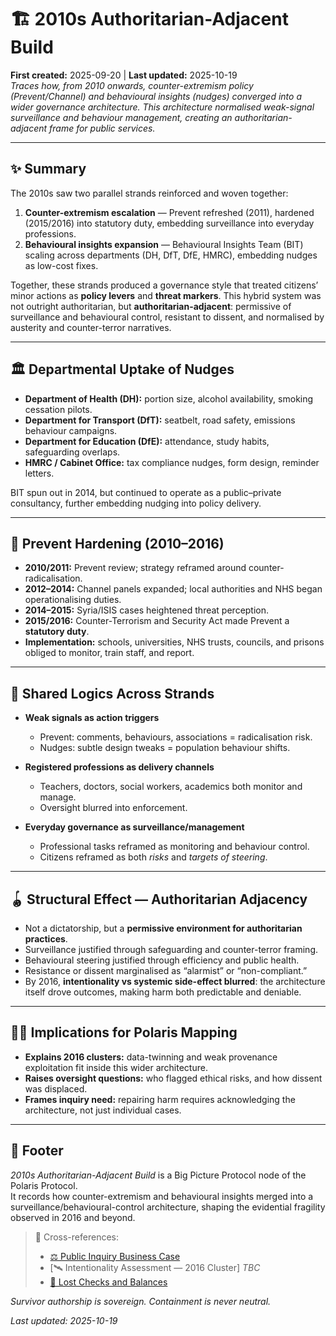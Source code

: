 # 🏗️ 2010s Authoritarian-Adjacent Build  
**First created:** 2025-09-20 | **Last updated:** 2025-10-19  
*Traces how, from 2010 onwards, counter-extremism policy (Prevent/Channel) and behavioural insights (nudges) converged into a wider governance architecture. This architecture normalised weak-signal surveillance and behaviour management, creating an authoritarian-adjacent frame for public services.*  

---

## ✨ Summary  
The 2010s saw two parallel strands reinforced and woven together:  
1. **Counter-extremism escalation** — Prevent refreshed (2011), hardened (2015/2016) into statutory duty, embedding surveillance into everyday professions.  
2. **Behavioural insights expansion** — Behavioural Insights Team (BIT) scaling across departments (DH, DfT, DfE, HMRC), embedding nudges as low-cost fixes.  

Together, these strands produced a governance style that treated citizens’ minor actions as **policy levers** and **threat markers**. This hybrid system was not outright authoritarian, but **authoritarian-adjacent**: permissive of surveillance and behavioural control, resistant to dissent, and normalised by austerity and counter-terror narratives.  

---

## 🏛️ Departmental Uptake of Nudges  
- **Department of Health (DH):** portion size, alcohol availability, smoking cessation pilots.  
- **Department for Transport (DfT):** seatbelt, road safety, emissions behaviour campaigns.  
- **Department for Education (DfE):** attendance, study habits, safeguarding overlaps.  
- **HMRC / Cabinet Office:** tax compliance nudges, form design, reminder letters.  

BIT spun out in 2014, but continued to operate as a public–private consultancy, further embedding nudging into policy delivery.  

---

## 🚨 Prevent Hardening (2010–2016)  
- **2010/2011:** Prevent review; strategy reframed around counter-radicalisation.  
- **2012–2014:** Channel panels expanded; local authorities and NHS began operationalising duties.  
- **2014–2015:** Syria/ISIS cases heightened threat perception.  
- **2015/2016:** Counter-Terrorism and Security Act made Prevent a **statutory duty**.  
- **Implementation:** schools, universities, NHS trusts, councils, and prisons obliged to monitor, train staff, and report.  

---

## 🧬 Shared Logics Across Strands  
- **Weak signals as action triggers**  
  - Prevent: comments, behaviours, associations = radicalisation risk.  
  - Nudges: subtle design tweaks = population behaviour shifts.  

- **Registered professions as delivery channels**  
  - Teachers, doctors, social workers, academics both monitor and manage.  
  - Oversight blurred into enforcement.  

- **Everyday governance as surveillance/management**  
  - Professional tasks reframed as monitoring and behaviour control.  
  - Citizens reframed as both *risks* and *targets of steering*.  

---

## 🪀 Structural Effect — Authoritarian Adjacency  
- Not a dictatorship, but a **permissive environment for authoritarian practices**.  
- Surveillance justified through safeguarding and counter-terror framing.  
- Behavioural steering justified through efficiency and public health.  
- Resistance or dissent marginalised as “alarmist” or “non-compliant.”  
- By 2016, **intentionality vs systemic side-effect blurred**: the architecture itself drove outcomes, making harm both predictable and deniable.  

---

## 🐦‍🔥 Implications for Polaris Mapping  
- **Explains 2016 clusters:** data-twinning and weak provenance exploitation fit inside this wider architecture.  
- **Raises oversight questions:** who flagged ethical risks, and how dissent was displaced.  
- **Frames inquiry need:** repairing harm requires acknowledging the architecture, not just individual cases.  

---

## 🏮 Footer  

*2010s Authoritarian-Adjacent Build* is a Big Picture Protocol node of the Polaris Protocol.  
It records how counter-extremism and behavioural insights merged into a surveillance/behavioural-control architecture, shaping the evidential fragility observed in 2016 and beyond.  

> 📡 Cross-references:
> 
> - [⚖️ Public Inquiry Business Case](../../🌀_System_Governance/⚖️_Legal_State_Governance/⚖️_public_inquiry_business_case.md)  
> - [🛰️ Intentionality Assessment — 2016 Cluster] *TBC*  
> - [🔬 Lost Checks and Balances](../../🌀_System_Governance/💫_Containment_Logic/🔬_lost_checks_and_balances.md)  

*Survivor authorship is sovereign. Containment is never neutral.*  

_Last updated: 2025-10-19_  
